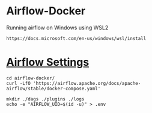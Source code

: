 # Airflow-Docker

Running airflow on Windows using WSL2

```
https://docs.microsoft.com/en-us/windows/wsl/install
```

# [Airflow Settings](https://airflow.apache.org/docs/apache-airflow/stable/start/docker.html#docker-compose-yaml) 

```
cd airflow-docker/
curl -LfO 'https://airflow.apache.org/docs/apache-airflow/stable/docker-compose.yaml'
```

```
mkdir ./dags ./plugins ./logs
echo -e "AIRFLOW_UID=$(id -u)" > .env
```

